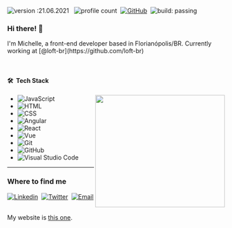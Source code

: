 ![version :21.06.2021](https://img.shields.io/badge/version-21.06.2021-informational) &nbsp;
![profile count](https://komarev.com/ghpvc/?username=michellehorn&color=red)&nbsp;
[![GitHub](https://img.shields.io/github/followers/michellehorn?label=follow&style=social)](https://github.com/michellehorn)&nbsp;
![build: passing](https://img.shields.io/badge/build-passing-success)
  
 ### Hi there! 👋 
<p> 
  I'm Michelle, a front-end developer based in Florianópolis/BR. Currently working at [@loft-br](https://github.com/loft-br) 
</p>
</br>

#### 🛠 &nbsp;Tech Stack

<img align="right" src="https://github-readme-stats.vercel.app/api/top-langs/?username=michellehorn&theme=dracula&bg_color=0d1117&border_color=eee" height="260" width=300/>

- ![JavaScript](https://img.shields.io/badge/-JavaScript-05122A?style=flat&logo=javascript)&nbsp;
- ![HTML](https://img.shields.io/badge/-HTML-05122A?style=flat&logo=HTML5)&nbsp;
- ![CSS](https://img.shields.io/badge/-CSS-05122A?style=flat&logo=CSS3&logoColor=1572B6)&nbsp;
- ![Angular](https://img.shields.io/badge/-Angular-05122A?style=flat&logo=angular&logoColor=d7052e)&nbsp;
- ![React](https://img.shields.io/badge/-React-05122A?style=flat&logo=react&logoColor=1572B6)&nbsp;
- ![Vue](https://img.shields.io/badge/-Vue-05122A?style=flat&logo=vue-dot-js&logoColor=4FC08D)&nbsp;
- ![Git](https://img.shields.io/badge/-Git-05122A?style=flat&logo=git)&nbsp;
- ![GitHub](https://img.shields.io/badge/-GitHub-05122A?style=flat&logo=github)&nbsp;
- ![Visual Studio Code](https://img.shields.io/badge/-Visual%20Studio%20Code-05122A?style=flat&logo=visual-studio-code&logoColor=007ACC)&nbsp;

------------------------------------------------------------------------------------------------------------------------------------------------------------

### Where to find me


[![Linkedin](https://img.shields.io/badge/-LinkedIn-222?style=flat&logo=LinkedIn&logoColor=0A66C2)](https://www.linkedin.com/in/michelle-horn)&nbsp;
[![Twitter](https://img.shields.io/badge/-Twitter-222?style=flat&logo=Twitter&logoColor=1DA1F2)](https://twitter.com/devmichellehorn)&nbsp;
[![Email](https://img.shields.io/badge/-Gmail-222?style=flat&logo=Gmail&logoColor=EA4335)](https://dev.michellehorn@gmail.com)&nbsp;


My website is [this one](https://devmhorn.web.app/).
